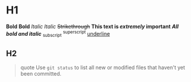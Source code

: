 # H1
**Bold** 
__Bold__
*Italic*
_Italic_
~~Strikethrough~~
**This text is _extremely_ important**
***All bold and italic***
<sub>subscript</sub>
<sup>superscript</sup>
<ins>underline</ins>
## H2
>quote
Use `git status` to list all new or modified files that haven't yet been committed.
